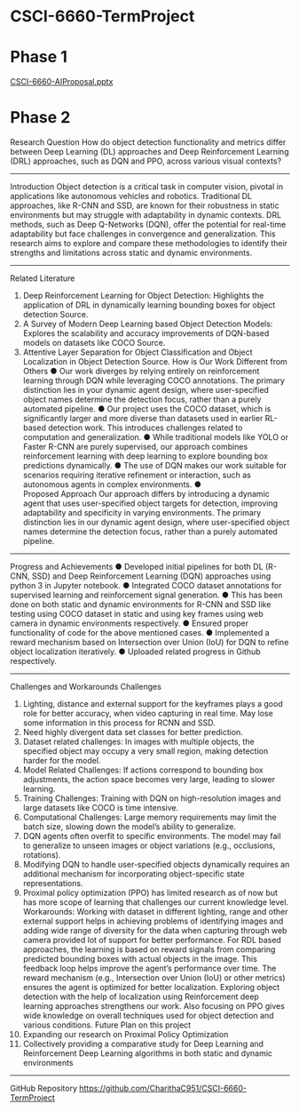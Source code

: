 # CSCI-6660-TermProject
# Phase 1
[CSCI-6660-AIProposal.pptx](https://github.com/user-attachments/files/17878723/CSCI-6660-AIProposal.pptx)
# Phase 2
Research Question
How do object detection functionality and metrics differ between Deep Learning (DL) approaches and Deep Reinforcement Learning (DRL) approaches, such as DQN and PPO, across various visual contexts? 
________________________________________
Introduction
Object detection is a critical task in computer vision, pivotal in applications like autonomous vehicles and robotics. Traditional DL approaches, like R-CNN and SSD, are known for their robustness in static environments but may struggle with adaptability in dynamic contexts. DRL methods, such as Deep Q-Networks (DQN), offer the potential for real-time adaptability but face challenges in convergence and generalization. This research aims to explore and compare these methodologies to identify their strengths and limitations across static and dynamic environments.
________________________________________
Related Literature
1.	Deep Reinforcement Learning for Object Detection: Highlights the application of DRL in dynamically learning bounding boxes for object detection Source.
2.	A Survey of Modern Deep Learning based Object Detection Models: Explores the scalability and accuracy improvements of DQN-based models on datasets like COCO Source.
3.	Attentive Layer Separation for Object Classification and Object Localization in Object Detection Source.
How is Our Work Different from Others
●	Our work diverges by relying entirely on reinforcement learning through DQN while leveraging COCO annotations. The primary distinction lies in your dynamic agent design, where user-specified object names determine the detection focus, rather than a purely automated pipeline.
●	Our project uses the COCO dataset, which is significantly larger and more diverse than datasets used in earlier RL-based detection work. This introduces challenges related to computation and generalization.
●	While traditional models like YOLO or Faster R-CNN are purely supervised, our approach combines reinforcement learning with deep learning to explore bounding box predictions dynamically.
●	The use of DQN makes our work suitable for scenarios requiring iterative refinement or interaction, such as autonomous agents in complex environments.
●	
Proposed Approach
Our approach differs by introducing a dynamic agent that uses user-specified object targets for detection, improving adaptability and specificity in varying environments. The primary distinction lies in our dynamic agent design, where user-specified object names determine the detection focus, rather than a purely automated pipeline.
________________________________________
Progress and Achievements
●	Developed initial pipelines for both DL (R-CNN, SSD) and Deep Reinforcement Learning (DQN) approaches using python 3 in Jupyter notebook.
●	Integrated COCO dataset annotations for supervised learning and reinforcement signal generation.
●	This has been done on both static and dynamic environments for R-CNN and SSD like testing using  COCO dataset in static and using key frames using web camera in dynamic environments respectively.
●	Ensured proper functionality of code for the above mentioned cases.
●	Implemented a reward mechanism based on Intersection over Union (IoU) for DQN to refine object localization iteratively.
●	Uploaded related progress in Github respectively.
________________________________________
Challenges and Workarounds
Challenges
1.	Lighting, distance and external support for the keyframes plays a good role for better accuracy, when video capturing in real time. May lose some information in this process for RCNN and SSD.
2.	Need highly divergent data set classes for better prediction.
3.	Dataset related challenges: In images with multiple objects, the specified object may occupy a very small region, making detection harder for the model.
4.	Model Related Challenges: If actions correspond to bounding box adjustments, the action space becomes very large, leading to slower learning.
5.	Training Challenges: Training with DQN on high-resolution images and large datasets like COCO is time intensive.
6.	Computational Challenges: Large memory requirements may limit the batch size, slowing down the model’s ability to generalize.
7.	DQN agents often overfit to specific environments. The model may fail to generalize to unseen images or object variations (e.g., occlusions, rotations).
8.	Modifying DQN to handle user-specified objects dynamically requires an additional mechanism for incorporating object-specific state representations.
9.	Proximal policy optimization (PPO) has limited research as of now but has more scope of learning that challenges our current knowledge level.
Workarounds:
Working with dataset in different lighting, range and other external support helps in achieving problems of identifying images and adding wide range of diversity for the data when capturing through web camera provided lot of support for better performance. For RDL based approaches, the learning is based on reward signals from comparing predicted bounding boxes with actual objects in the image. This feedback loop helps improve the agent’s performance over time. The reward mechanism (e.g., Intersection over Union (IoU) or other metrics) ensures the agent is optimized for better localization. Exploring object detection with the help of localization using Reinforcement deep learning approaches strengthens our work. Also focusing on PPO gives wide knowledge on overall techniques used for object detection and various conditions.
Future Plan on this project
1.	Expanding our research on Proximal Policy Optimization
2.	Collectively providing a comparative study for Deep Learning and Reinforcement Deep Learning algorithms in both static and dynamic environments
________________________________________
GitHub Repository
https://github.com/CharithaC951/CSCI-6660-TermProject

